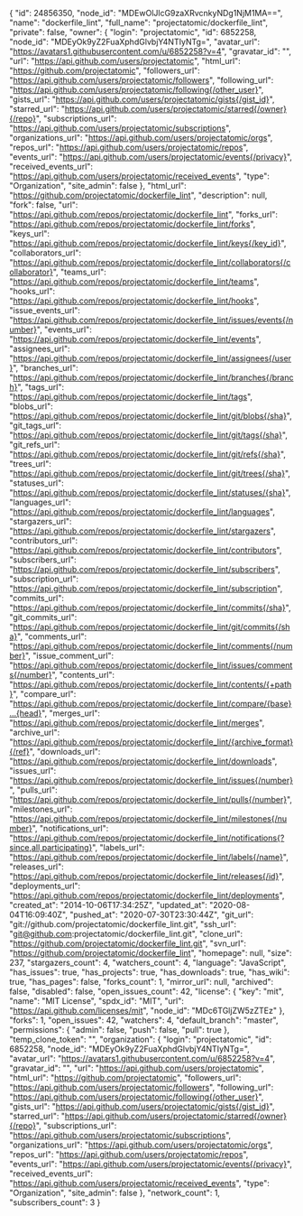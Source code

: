 {
"id": 24856350,
"node_id": "MDEwOlJlcG9zaXRvcnkyNDg1NjM1MA==",
"name": "dockerfile_lint",
"full_name": "projectatomic/dockerfile_lint",
"private": false,
"owner": {
"login": "projectatomic",
"id": 6852258,
"node_id": "MDEyOk9yZ2FuaXphdGlvbjY4NTIyNTg=",
"avatar_url": "https://avatars1.githubusercontent.com/u/6852258?v=4",
"gravatar_id": "",
"url": "https://api.github.com/users/projectatomic",
"html_url": "https://github.com/projectatomic",
"followers_url": "https://api.github.com/users/projectatomic/followers",
"following_url": "https://api.github.com/users/projectatomic/following{/other_user}",
"gists_url": "https://api.github.com/users/projectatomic/gists{/gist_id}",
"starred_url": "https://api.github.com/users/projectatomic/starred{/owner}{/repo}",
"subscriptions_url": "https://api.github.com/users/projectatomic/subscriptions",
"organizations_url": "https://api.github.com/users/projectatomic/orgs",
"repos_url": "https://api.github.com/users/projectatomic/repos",
"events_url": "https://api.github.com/users/projectatomic/events{/privacy}",
"received_events_url": "https://api.github.com/users/projectatomic/received_events",
"type": "Organization",
"site_admin": false
},
"html_url": "https://github.com/projectatomic/dockerfile_lint",
"description": null,
"fork": false,
"url": "https://api.github.com/repos/projectatomic/dockerfile_lint",
"forks_url": "https://api.github.com/repos/projectatomic/dockerfile_lint/forks",
"keys_url": "https://api.github.com/repos/projectatomic/dockerfile_lint/keys{/key_id}",
"collaborators_url": "https://api.github.com/repos/projectatomic/dockerfile_lint/collaborators{/collaborator}",
"teams_url": "https://api.github.com/repos/projectatomic/dockerfile_lint/teams",
"hooks_url": "https://api.github.com/repos/projectatomic/dockerfile_lint/hooks",
"issue_events_url": "https://api.github.com/repos/projectatomic/dockerfile_lint/issues/events{/number}",
"events_url": "https://api.github.com/repos/projectatomic/dockerfile_lint/events",
"assignees_url": "https://api.github.com/repos/projectatomic/dockerfile_lint/assignees{/user}",
"branches_url": "https://api.github.com/repos/projectatomic/dockerfile_lint/branches{/branch}",
"tags_url": "https://api.github.com/repos/projectatomic/dockerfile_lint/tags",
"blobs_url": "https://api.github.com/repos/projectatomic/dockerfile_lint/git/blobs{/sha}",
"git_tags_url": "https://api.github.com/repos/projectatomic/dockerfile_lint/git/tags{/sha}",
"git_refs_url": "https://api.github.com/repos/projectatomic/dockerfile_lint/git/refs{/sha}",
"trees_url": "https://api.github.com/repos/projectatomic/dockerfile_lint/git/trees{/sha}",
"statuses_url": "https://api.github.com/repos/projectatomic/dockerfile_lint/statuses/{sha}",
"languages_url": "https://api.github.com/repos/projectatomic/dockerfile_lint/languages",
"stargazers_url": "https://api.github.com/repos/projectatomic/dockerfile_lint/stargazers",
"contributors_url": "https://api.github.com/repos/projectatomic/dockerfile_lint/contributors",
"subscribers_url": "https://api.github.com/repos/projectatomic/dockerfile_lint/subscribers",
"subscription_url": "https://api.github.com/repos/projectatomic/dockerfile_lint/subscription",
"commits_url": "https://api.github.com/repos/projectatomic/dockerfile_lint/commits{/sha}",
"git_commits_url": "https://api.github.com/repos/projectatomic/dockerfile_lint/git/commits{/sha}",
"comments_url": "https://api.github.com/repos/projectatomic/dockerfile_lint/comments{/number}",
"issue_comment_url": "https://api.github.com/repos/projectatomic/dockerfile_lint/issues/comments{/number}",
"contents_url": "https://api.github.com/repos/projectatomic/dockerfile_lint/contents/{+path}",
"compare_url": "https://api.github.com/repos/projectatomic/dockerfile_lint/compare/{base}...{head}",
"merges_url": "https://api.github.com/repos/projectatomic/dockerfile_lint/merges",
"archive_url": "https://api.github.com/repos/projectatomic/dockerfile_lint/{archive_format}{/ref}",
"downloads_url": "https://api.github.com/repos/projectatomic/dockerfile_lint/downloads",
"issues_url": "https://api.github.com/repos/projectatomic/dockerfile_lint/issues{/number}",
"pulls_url": "https://api.github.com/repos/projectatomic/dockerfile_lint/pulls{/number}",
"milestones_url": "https://api.github.com/repos/projectatomic/dockerfile_lint/milestones{/number}",
"notifications_url": "https://api.github.com/repos/projectatomic/dockerfile_lint/notifications{?since,all,participating}",
"labels_url": "https://api.github.com/repos/projectatomic/dockerfile_lint/labels{/name}",
"releases_url": "https://api.github.com/repos/projectatomic/dockerfile_lint/releases{/id}",
"deployments_url": "https://api.github.com/repos/projectatomic/dockerfile_lint/deployments",
"created_at": "2014-10-06T17:34:25Z",
"updated_at": "2020-08-04T16:09:40Z",
"pushed_at": "2020-07-30T23:30:44Z",
"git_url": "git://github.com/projectatomic/dockerfile_lint.git",
"ssh_url": "git@github.com:projectatomic/dockerfile_lint.git",
"clone_url": "https://github.com/projectatomic/dockerfile_lint.git",
"svn_url": "https://github.com/projectatomic/dockerfile_lint",
"homepage": null,
"size": 237,
"stargazers_count": 4,
"watchers_count": 4,
"language": "JavaScript",
"has_issues": true,
"has_projects": true,
"has_downloads": true,
"has_wiki": true,
"has_pages": false,
"forks_count": 1,
"mirror_url": null,
"archived": false,
"disabled": false,
"open_issues_count": 42,
"license": {
"key": "mit",
"name": "MIT License",
"spdx_id": "MIT",
"url": "https://api.github.com/licenses/mit",
"node_id": "MDc6TGljZW5zZTEz"
},
"forks": 1,
"open_issues": 42,
"watchers": 4,
"default_branch": "master",
"permissions": {
"admin": false,
"push": false,
"pull": true
},
"temp_clone_token": "",
"organization": {
"login": "projectatomic",
"id": 6852258,
"node_id": "MDEyOk9yZ2FuaXphdGlvbjY4NTIyNTg=",
"avatar_url": "https://avatars1.githubusercontent.com/u/6852258?v=4",
"gravatar_id": "",
"url": "https://api.github.com/users/projectatomic",
"html_url": "https://github.com/projectatomic",
"followers_url": "https://api.github.com/users/projectatomic/followers",
"following_url": "https://api.github.com/users/projectatomic/following{/other_user}",
"gists_url": "https://api.github.com/users/projectatomic/gists{/gist_id}",
"starred_url": "https://api.github.com/users/projectatomic/starred{/owner}{/repo}",
"subscriptions_url": "https://api.github.com/users/projectatomic/subscriptions",
"organizations_url": "https://api.github.com/users/projectatomic/orgs",
"repos_url": "https://api.github.com/users/projectatomic/repos",
"events_url": "https://api.github.com/users/projectatomic/events{/privacy}",
"received_events_url": "https://api.github.com/users/projectatomic/received_events",
"type": "Organization",
"site_admin": false
},
"network_count": 1,
"subscribers_count": 3
}
